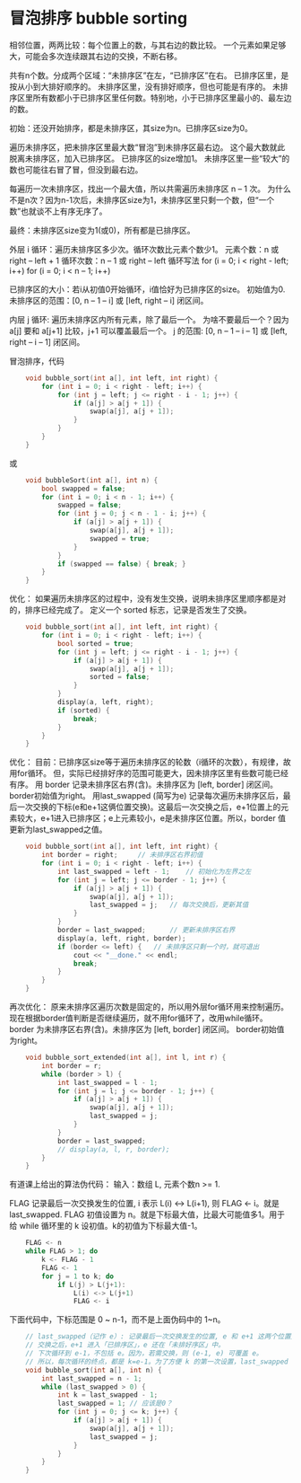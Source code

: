 # 冒泡排序 bubble sorting

相邻位置，两两比较：每个位置上的数，与其右边的数比较。
一个元素如果足够大，可能会多次连续跟其右边的交换，不断右移。

共有n个数。分成两个区域：“未排序区”在左，“已排序区”在右。
已排序区里，是按从小到大排好顺序的。
未排序区里，没有排好顺序，但也可能是有序的。
未排序区里所有数都小于已排序区里任何数。特别地，小于已排序区里最小的、最左边的数。

初始：还没开始排序，都是未排序区，其size为n。已排序区size为0。

遍历未排序区，把未排序区里最大数“冒泡”到未排序区最右边。
这个最大数就此脱离未排序区，加入已排序区。
已排序区的size增加1。
未排序区里一些“较大”的数也可能往右冒了冒，但没到最右边。

每遍历一次未排序区，找出一个最大值，所以共需遍历未排序区 n – 1 次。
为什么不是n次？因为n-1次后，未排序区size为1，未排序区里只剩一个数，但“一个数”也就谈不上有序无序了。

最终：未排序区size变为1(或0)，所有都是已排序区。

外层 i 循环：遍历未排序区多少次。循环次数比元素个数少1。
元素个数：n 或 right – left + 1
循环次数：n – 1 或 right – left
循环写法
for (i = 0; i < right - left; i++)
for (i = 0; i < n – 1; i++)

已排序区的大小：若i从初值0开始循环，i值恰好为已排序区的size。
初始值为0.
未排序区的范围：[0, n – 1 – i] 或 [left, right – i] 闭区间。

内层 j 循环: 遍历未排序区内所有元素，除了最后一个。
为啥不要最后一个？因为 a[j] 要和 a[j+1] 比较，j+1 可以覆盖最后一个。
j 的范围: [0, n – 1 – i – 1] 或 [left, right – i – 1] 闭区间。





冒泡排序，代码

```cpp
    void bubble_sort(int a[], int left, int right) {
        for (int i = 0; i < right - left; i++) {
            for (int j = left; j <= right - i - 1; j++) {
                if (a[j] > a[j + 1]) {
                    swap(a[j], a[j + 1]);
                }
            }
        }
    }
```

或

```cpp
    void bubbleSort(int a[], int n) {
        bool swapped = false;
        for (int i = 0; i < n - 1; i++) {
            swapped = false;
            for (int j = 0; j < n - 1 - i; j++) {
                if (a[j] > a[j + 1]) {
                    swap(a[j], a[j + 1]);
                    swapped = true;
                }
            }
            if (swapped == false) { break; }
        }
    }
```

优化：
如果遍历未排序区的过程中，没有发生交换，说明未排序区里顺序都是对的，排序已经完成了。
定义一个 sorted 标志，记录是否发生了交换。

```cpp
    void bubble_sort(int a[], int left, int right) {
        for (int i = 0; i < right - left; i++) {
            bool sorted = true;
            for (int j = left; j <= right - i - 1; j++) {
                if (a[j] > a[j + 1]) {
                    swap(a[j], a[j + 1]);
                    sorted = false;
                }
            }
            display(a, left, right);
            if (sorted) {
                break;
            }
        }
    }
```

优化：
目前：已排序区size等于遍历未排序区的轮数（i循环的次数），有规律，故用for循环。
但，实际已经排好序的范围可能更大，因未排序区里有些数可能已经有序。
用 border 记录未排序区右界(含)。未排序区为 [left, border] 闭区间。
border初始值为right。
用last_swapped (简写为e) 记录每次遍历未排序区后，最后一次交换的下标(e和e+1这俩位置交换)。这最后一次交换之后，e+1位置上的元素较大，e+1进入已排序区；e上元素较小，e是未排序区位置。所以，border 值更新为last_swapped之值。

```cpp
    void bubble_sort(int a[], int left, int right) {
        int border = right;		// 未排序区右界初值
        for (int i = 0; i < right - left; i++) {
            int last_swapped = left - 1;	// 初始化为左界之左
            for (int j = left; j <= border - 1; j++) {
                if (a[j] > a[j + 1]) {
                    swap(a[j], a[j + 1]);
                    last_swapped = j;	// 每次交换后，更新其值
                }
            }
            border = last_swapped;		// 更新未排序区右界
            display(a, left, right, border);
            if (border <= left) {   // 未排序区只剩一个时，就可退出
                cout << "__done." << endl;
                break;
            }
        }
    }
```


再次优化：
原来未排序区遍历次数是固定的，所以用外层for循环用来控制遍历。现在根据border值判断是否继续遍历，就不用for循环了，改用while循环。
border 为未排序区右界(含)。未排序区为 [left, border] 闭区间。
border初始值为right。

```cpp
    void bubble_sort_extended(int a[], int l, int r) {
        int border = r;
        while (border > l) {
            int last_swapped = l - 1;
            for (int j = l; j <= border - 1; j++) {
                if (a[j] > a[j + 1]) {
                    swap(a[j], a[j + 1]);
                    last_swapped = j;
                }
            }
            border = last_swapped;
            // display(a, l, r, border);
        }
    }
```


有道课上给出的算法伪代码：
输入：数组 L, 元素个数n >= 1.

FLAG 记录最后一次交换发生的位置, i 表示 L(i) <-> L(i+1), 则 FLAG <- i。就是 last_swapped.
FLAG 初值设置为 n。就是下标最大值，比最大可能值多1。用于给 while 循环里的 k 设初值。k的初值为下标最大值-1。

```cpp
    FLAG <- n
    while FLAG > 1; do
        k <- FLAG - 1
        FLAG <- 1
        for j = 1 to k; do
            if L(j) > L(j+1):
                L(i) <-> L(j+1)
                FLAG <- i
```

下面代码中，下标范围是 0 ~ n-1，而不是上面伪码中的 1~n。

```cpp
    // last_swapped（记作 e）: 记录最后一次交换发生的位置, e 和 e+1 这两个位置交换。
    // 交换之后，e+1 进入「已排序区」，e 还在「未排好序区」中。
    // 下次循环到 e-1，不包括 e。因为，若需交换，则 (e-1, e) 可覆盖 e。
    // 所以，每次循环的终点，都是 k=e-1。为了方便 k 的第一次设置，last_swapped 的初值设为 n-1，是「下标最大值」。
    void bubble_sort(int a[], int n) {
        int last_swapped = n - 1;
        while (last_swapped > 0) {
            int k = last_swapped - 1;
            last_swapped = 1; // 应该是0？
            for (int j = 0; j <= k; j++) {
                if (a[j] > a[j + 1]) {
                    swap(a[j], a[j + 1]);
                    last_swapped = j;
                }
            }
        }
    }
```
